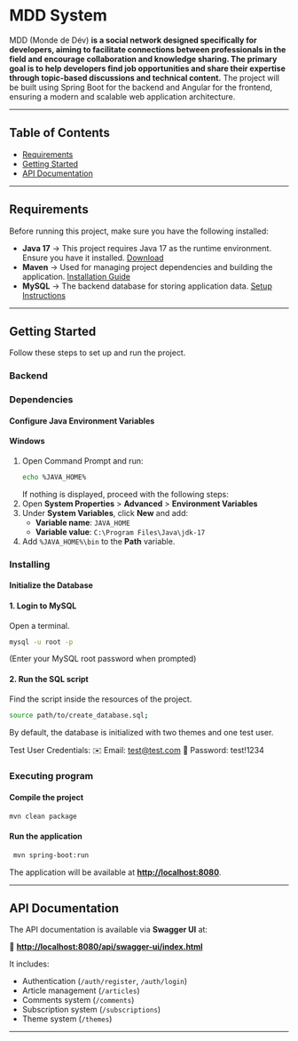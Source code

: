 # MDD System

MDD (Monde de Dév) **is a social network designed specifically for developers, aiming to facilitate connections between professionals in the field and encourage collaboration and knowledge sharing. The primary goal is to help developers find job opportunities and share their expertise through topic-based discussions and technical content.** The project will be built using Spring Boot for the backend and Angular for the frontend, ensuring a modern and scalable web application architecture.

---

## Table of Contents

- [Requirements](#requirements)
- [Getting Started](#getting-started)
- [API Documentation](#api-documentation)

---

## Requirements

Before running this project, make sure you have the following installed:

- **Java 17** → This project requires Java 17 as the runtime environment. Ensure you have it installed. [Download](https://jdk.java.net/archive/)
- **Maven** → Used for managing project dependencies and building the application. [Installation Guide](https://maven.apache.org/install.html)
- **MySQL** → The backend database for storing application data. [Setup Instructions](https://openclassrooms.com/fr/courses/6971126-implementez-vos-bases-de-donnees-relationnelles-avec-sql/7152681-installez-le-sgbd-mysql)

---

## Getting Started

Follow these steps to set up and run the project.

### **Backend**

### Dependencies

#### Configure Java Environment Variables

#### Windows

1. Open Command Prompt and run:
   ```sh
   echo %JAVA_HOME%
   ```
   If nothing is displayed, proceed with the following steps:
2. Open **System Properties** > **Advanced** > **Environment Variables**
3. Under **System Variables**, click **New** and add:
   - **Variable name**: `JAVA_HOME`
   - **Variable value**: `C:\Program Files\Java\jdk-17`
4. Add `%JAVA_HOME%\bin` to the **Path** variable.

### Installing

#### Initialize the Database

#### 1. Login to MySQL

Open a terminal.

```sh
mysql -u root -p
```

(Enter your MySQL root password when prompted)

#### 2. Run the SQL script

Find the script inside the resources of the project.

```sh
source path/to/create_database.sql;
```
By default, the database is initialized with two themes and one test user.

Test User Credentials:
✉️ Email: test@test.com
🔑 Password: test!1234

### Executing program

#### Compile the project

```sh
mvn clean package
```

#### Run the application

```sh
 mvn spring-boot:run
```

The application will be available at **[http://localhost:8080](http://localhost:8080)**.


---

## API Documentation

The API documentation is available via **Swagger UI** at:

📌 **[http://localhost:8080/api/swagger-ui/index.html](http://localhost:8080/api/swagger-ui/index.html)**

It includes:

- Authentication (`/auth/register`, `/auth/login`)
- Article management (`/articles`)
- Comments system (`/comments`)
- Subscription system (`/subscriptions`)
- Theme system (`/themes`)

---
